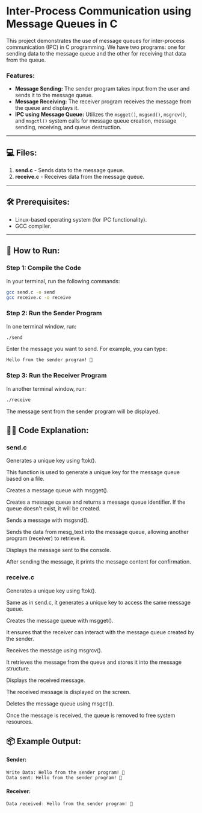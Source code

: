 # Inter-Process Communication using Message Queues in C

This project demonstrates the use of message queues for inter-process communication (IPC) in C programming. We have two programs: one for sending data to the message queue and the other for receiving that data from the queue.

### Features:
- **Message Sending:** The sender program takes input from the user and sends it to the message queue.
- **Message Receiving:** The receiver program receives the message from the queue and displays it.
- **IPC using Message Queue:** Utilizes the `msgget()`, `msgsnd()`, `msgrcv()`, and `msgctl()` system calls for message queue creation, message sending, receiving, and queue destruction.

---

## 💻 Files:
1. **send.c** - Sends data to the message queue.
2. **receive.c** - Receives data from the message queue.

---

## 🛠️ Prerequisites:
- Linux-based operating system (for IPC functionality).
- GCC compiler.

---

## 🚀 How to Run:

### Step 1: Compile the Code
In your terminal, run the following commands:

```bash
gcc send.c -o send
gcc receive.c -o receive
```

### Step 2: Run the Sender Program
In one terminal window, run:

```bash
./send
```
Enter the message you want to send. For example, you can type:
```bash
Hello from the sender program! 💬
```
### Step 3: Run the Receiver Program
In another terminal window, run:

```bash
./receive
```
The message sent from the sender program will be displayed.

## 🧑‍💻 Code Explanation:
### send.c
Generates a unique key using ftok().

This function is used to generate a unique key for the message queue based on a file.

Creates a message queue with msgget().

Creates a message queue and returns a message queue identifier. If the queue doesn't exist, it will be created.

Sends a message with msgsnd().

Sends the data from mesg_text into the message queue, allowing another program (receiver) to retrieve it.

Displays the message sent to the console.

After sending the message, it prints the message content for confirmation.

### receive.c
Generates a unique key using ftok().

Same as in send.c, it generates a unique key to access the same message queue.

Creates the message queue with msgget().

It ensures that the receiver can interact with the message queue created by the sender.

Receives the message using msgrcv().

It retrieves the message from the queue and stores it into the message structure.

Displays the received message.

The received message is displayed on the screen.

Deletes the message queue using msgctl().

Once the message is received, the queue is removed to free system resources.

## 📦 Example Output:
#### Sender:
```pgsql
Write Data: Hello from the sender program! 💬
Data sent: Hello from the sender program! 💬
```

#### Receiver:
```csharp
Data received: Hello from the sender program! 💬
```
